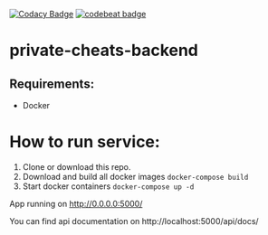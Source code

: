 [![Codacy Badge](https://api.codacy.com/project/badge/Grade/da8e08d261f14b299debc6e126737713)](https://app.codacy.com/gh/ezcheatsofficial/cheats-backend?utm_source=github.com&utm_medium=referral&utm_content=ezcheatsofficial/cheats-backend&utm_campaign=Badge_Grade_Settings)
[![codebeat badge](https://codebeat.co/badges/87bb9b62-3244-4ddd-917d-0fc7e872827e)](https://codebeat.co/projects/github-com-ezcheatsofficial-cheats-backend-master)
# private-cheats-backend

## Requirements:
* Docker

# How to run service:
1. Clone or download this repo.
2. Download and build all docker images
`docker-compose build`
3. Start docker containers
`docker-compose up -d`


App running on http://0.0.0.0:5000/

You can find api documentation on http://localhost:5000/api/docs/
